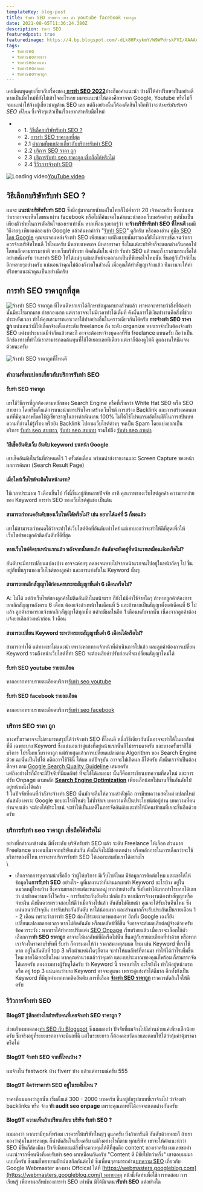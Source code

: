 ```yaml
---
templateKey: blog-post
title: รับทำ SEO สายขาว เทา ดำ youtube facebook ราคาถูก
date: 2021-08-05T11:36:24.380Z
description: รับทำ SEO
featuredpost: true
featuredimage: https://4.bp.blogspot.com/-dLk8HFxykmY/W9WPdrskFVI/AAAAAAAACCw/CfDuXwmhEJEkevLqlmHTFZBkcQuGqW3wgCLcBGAs/s640/where-is-good-seo-service.jpg
tags:
  - รับทำseo
  - รับทำseoสายขาว
  - รับทำseoสายเทา
  - รับทำseoสายดำ
  - รับทำseoราคาถูก
---
```

<!--StartFragment-->

เคยมีคนพูดคุยเกี่ยวกับเรื่องของ[ **การทำ SEO 2022**](https://blog9t.blogspot.com/p/seo.html)บ้างก็ขอคำแนะนำ บ้างก็ให้คำปรึกษาเป็นอย่างดี หากเป็นมือใหม่ที่ยังไม่เข้าใจอะไรเลย ผมจะแนะนำให้ลองศึกษาจาก Google, Youtube หรือไม่ก็จะแนะนำให้จ้างผู้เชี่ยวชาญด้าน SEO เลย แต่ถึงอย่างนั้นก็ต้องตัดสินใจอีกทีว่าจะ*จ้างบริษัทรับทำ SEO ที่ไหน* ซึ่งจริงๆแล้วเป็นเรื่องยากสำหรับมือใหม่

* * 1. [วิธีเลือกบริษัทรับทำ SEO ?](#how_to_choose_seo_agency)
  * 2. [การทำ SEO ราคาถูกที่สุด](#cheapest_seo_services)
  * 2.1 [คำถามที่พบบ่อยเกี่ยวกับบริการรับทำ SEO](#question_of_seo_agency)
  * 2.2 [บริการ SEO ราคา ถูก](#cheap_seo_services)
  * 2.3 [บริการรับทำ seo ราคาถูก เชื่อถือได้หรือไม่](#cheap_seo_is_not_a_good_idea)
  * 2.4 [รีวิวการจ้างทำ SEO](#seo_reviews)

![Loading video](https://i.ytimg.com/vi/BWrCv1OS0F0/sddefault.jpg#404_is_fine)[YouTube video](https://www.youtube.com/embed/BWrCv1OS0F0?enablejsapi=1&amp=1&playsinline=1&iv_load_policy=3)

## วิธีเลือกบริษัทรับทำ SEO ?

ผมจะ **แนะนำบริษัทรับทำ SEO** ซึ่งมีอยู่มากมายนับแค่ในไทยก็ไม่ต่ำกว่า 20 เจ้าหละครับ ซึ่งแน่นอนว่าเราอาจจะเห็นโฆษณาผ่าน facebook หรือไม่ก็ค้นเจอในคำแนะนำของเว็บบอร์ดต่างๆ แต่นั่นเป็นเพียงตัวช่วยในการตัดสินใจของเราเท่านั้น หากเพื่อนๆอยากรู้ว่า จะ**จ้างบริษัทรับทำ SEO ที่ไหนดี** ผมมีวิธีง่ายๆ เพียงแค่ลองเข้า Google แล้วค้นหาคำว่า "[รับทำ SEO](https://blog9t.blogspot.com/p/where-to-get-seo.html)" ดูสิครับ หรือลองอ่าน [คู่มือ SEO โดย Google](https://blog9t.blogspot.com/2017/12/ultimate-seo-ranking-factors-2018.html) คุณจะเจอแหล่งจ้างทำ SEO เพียบเลย แต่ถึงแบบนั้นเราเองก็ยังไม่ทราบชัดเจนว่าเราควรจ้างบริษัทไหนดี ใช่ไหมครับ มีหลายแพคเกจ มีหลายราคา ซึ่งในแต่ละบริษัทก็จะแตกต่างกันออกไป โดยหลักตามธรรมาชาติ หากเว็บบริษัทเขา ติดอันดับใน คำว่า รับทำ SEO แล้วหละก็ เราสามารถเชื่อได้อย่างหนึ่งครับ ว่าเขาทำ SEO ให้ได้แน่ๆ แต่ผลลัพธ์จะออกมาเป็นที่พึงพอใจไหมนั้น ขึ้นอยู่กับปัจจัยในอีกหลายๆอย่างครับ แน่นอนว่าคุณไม่ต้องกังวลในส่วนนี้ เมื่อคุณได้ทำสัญญาจ้างแล้ว ทีมงานจะให้คำปรึกษาแนะนำคุณเป็นอย่างดีครับ

## การทำ SEO ราคาถูกที่สุด

![จ้างทำ SEO ราคาถูก ที่ไหนดี](https://4.bp.blogspot.com/-dLk8HFxykmY/W9WPdrskFVI/AAAAAAAACCw/CfDuXwmhEJEkevLqlmHTFZBkcQuGqW3wgCLcBGAs/s640/where-is-good-seo-service.jpg)หากเราได้ศึกษาข้อมูลมาบางส่วนแล้ว เราพอจะทราบว่าสิ่งที่ต้องทำนั้นมีอะไรมากมาย ก่ายกองมาก แต่เราอาจจะไม่มีเวลาทำได้เต็มที่ ดังนั้นการใช้เงินทำงานคือสิ่งที่ช่วยประหยัดเวลา ทำให้คุณสามารถเอาเวลาใช้ทำอย่างอื่นในคราวเดียวกันได้ครับ **การจ้างทำ SEO ราคาถูก** แน่นอนว่ามีให้เลือกจ้างตั้งแต่ระดับ freelance ถึง ระดับ organize หากเราจำเป็นต้องจ้างทำ SEO แต่งบประมาณมีจำกัดแล้วหละก็ อาจจะต้องหาจ้างบุคคลที่รับ freelance แทนครับ ถือว่าเป็นอีกช่องทางที่ทำให้เราสามารถลดต้นทุนที่ใช้ได้เยอะเลยทีเดียว แต่เราก็ต้องดูให้ดี ดูผลงานให้ชัดเจนด้วยนะครับ

![จ้างทำ SEO ราคาถูกที่ไหนดี](https://3.bp.blogspot.com/-jPj7PB41xIU/W6zTXYccE1I/AAAAAAAACBc/0Y_gSYE3rYc9SSe2UePGKZk1hmxDq7XjQCLcBGAs/s1600/seo-work.jpg)



### คำถามที่พบบ่อยเกี่ยวกับบริการรับทำ SEO

#### รับทำ SEO ราคาถูก

เขาใช้วิธีการที่ถูกต้องตามหลักของ Search Engine หรือที่เรียกว่า White Hat SEO หรือ SEO สายขาว โดยเริ่มตั้งแต่การแนะนำการปรับโครงสร้างเว็บไซต์ การสร้าง Backlink และการสร้างคอนเทนท์ที่มีคุณภาพโดยใช้ผู้เชี่ยวชาญในการดำเนินงาน 100% ไม่ได้ใช้โปรแกรมอัตโนมัติในการสปินบทความที่อ่านไม่รู้เรื่อง หรือยิง Backlink ไปตามเว็บไซต์ต่างๆ จนเป็น Spam โดยแบ่งออกเป็นบริการ [รับทำ seo สายขาว](https://blog9t.blogspot.com/p/white-hat-seo.html), [รับทำ seo สายเทา](https://blog9t.blogspot.com/p/grey-hat-seo.html) รวมไปถึง [รับทำ seo สายดำ](https://blog9t.blogspot.com/p/black-hat-seo.html)

#### วิธีเช็คอันดับเว็บ อันดับ keyword บนหน้า Google

เขาเช็คอันดับในวันที่กำหนดไว้ 1 ครั้งต่อเดือน พร้อมนำส่งรายงานและ Screen Capture ของหน้าผลการค้นหา (Search Result Page)

#### เมื่อไหร่เว็บไซต์จะติดในหน้าแรก?

ใช้เวลาประมาณ 1 เดือนขึ้นไป ทั้งนี้ขึ้นอยู่กับหลายปัจจัย อาทิ คุณภาพของเว็บไซต์ลูกค้า ความยากง่ายของ Keyword การทำ SEO ของเว็บไซต์คู่แข่ง เป็นต้น

#### สามารถกำหนดอันดับของเว็บไซต์ได้หรือไม่? เช่น อยากได้แค่ที่ 5 ก็พอแล้ว

เขาไม่สามารถกำหนดได้ว่าจะทำให้เว็บไซต์ติดที่อันดับเท่าไหร่ แต่เขาบอกว่าจะทำให้ดีที่สุดเพื่อให้เว็บไซต์ของลูกค้าติดอันดับที่ดีที่สุด

#### หากเว็บไซต์ติดบนหน้าแรกแล้ว หลังจากนั้นยกเลิก อันดับจะยังอยู่ที่หน้าแรกเหมือนเดิมหรือไม่?

อันดับจะมีการเปลี่ยนแปลงบ้าง อาจจะค่อยๆ ลดลงจนหายไปจากหน้าแรกจนไปอยู่ในหน้าถัดๆ ไป ขึ้นอยู่กับพื้นฐานของเว็บไซต์ของลูกค้า และการแข่งขันใน Keyword นั้นๆ

#### สามารถยกเลิกสัญญาได้ก่อนครบระยะสัญญาขั้นต่ำ 6 เดือนหรือไม่?

A: ไม่ได้ แต่ถ้าเว็บไซต์ของลูกค้าไม่ติดอันดับในหน้าแรก ก็ยังไม่มีค่าใช้จ่ายใดๆ ถ้าหากลูกค้าต้องการยกเลิกสัญญาหลังครบ 6 เดือน ต้องแจ้งล่วงหน้าในเดือนที่ 5 และถ้าหากเป็นสัญญาตั้งแต่เดือนที่ 6 ไปแล้ว ลูกค้าสามารถแจ้งยกเลิกสัญญาได้ทุกเมื่อ แต่จะมีผลในอีก 1 เดือนหลังจากนั้น เนื่องจากลูกค้าต้องแจ้งยกเลิกล่วงหน้าก่อน 1 เดือน

#### สามารถเปลี่ยน Keyword ระหว่างระยะสัญญาขั้นต่ำ 6 เดือนได้หรือไม่?

สามารถทำได้ แต่ทางเขาไม่แนะนำ เพราะหากทางเจ้าหน้าที่ดำเนินการไปแล้ว และลูกค้าต้องการเปลี่ยน Keyword รวมถึงหน้าเว็บไซต์ที่ทำ SEO จะต้องเสียค่าปรับก่อนที่จะเปลี่ยนสัญญาใหม่ได้

#### รับทำ SEO youtube รายละเอียด

หากอยากทราบรายละเอียดบริการ[รับทำ seo youtube](https://blog9t.blogspot.com/p/seo-youtube.html "รับทำ seo youtube")

#### รับทำ SEO facebook รายละเอียด

หากอยากทราบรายละเอียดบริการ[รับทำ seo facebook](https://blog9t.blogspot.com/p/seo-facebook.html "รับทำ seo facebook")

### บริการ SEO ราคา ถูก

บางครั้งเราอาจจะไม่สามารถสรุปได้ว่าจ้างทำ SEO ที่ไหนดี หนึ่งวิธีเดียวกันนั้นอาจจะทำได้ในผลลัพธ์ที่ดี เฉพาะบาง Keyword ซึ่งแน่นอนว่าคู่แข่งที่อยู่หน้าแรกนั้นก็ไม่ธรรมดาครับ และบางครั้งเราก็ใช้บริการ โปรโมทเว็บราคาถูก แต่ท้ายสุดแล้วการเปลี่ยนแปลงตาม Algorithm ของ Search Engine ด้วย ฉะนั้นเป็นไปได้ อดีตอาจใช้วิธีนี้ ได้ผล แต่ปัจจุบัน อาจจะไม่เกิดผล ก็ได้ครับ ดังนั้นเราจำเป็นต้องศึกษา ตาม [Google Search Quality Guideline](https://blog9t.blogspot.com/2018/08/google-search-quality-guidelines-2018.html) เสมอครับ\
แต่ถึงอย่างไรก็มักจะมีปัจจัยที่มีผลลัพธ์ ที่จะใช้ได้เสมอมา นั้นก็คือการเขียนบทความที่สดใหม่ และการปรับ Onpage ตามหลัก **[Search Engine Optimization](http://en.wikipedia.org/wiki/Search_engine_optimization)** เพียงเล็กน้อยไม่นานก็ขึ้นอันดับไปอยู่หน้าหนึ่งได้แล้ว\
1 ในปัจจัยที่คนที่กำลังจะจ้างทำ SEO นั้นมักจะลืมให้ความสำคัญคือ การมีบทความสดใหม่ แปลกใหม่ ทันสมัย เพราะ Google ชอบอะไรที่ใหม่ๆ ไม่ซ้ำจำเจ บทความที่เป็นประโยชน์ต่อผู้อ่าน บทความที่คนอ่านจบแล้ว จะต้องได้ประโยชน์ จะทำให้เป็นผลดีในการจัดอันดับและทำให้มีคนเข้าชมที่เยอะขึ้นอีกด้วยครับ

### บริการรับทำ seo ราคาถูก เชื่อถือได้หรือไม่

อย่างที่กล่าวมาข้างต้น มีทั้งระดับ บริษัทรับทำ SEO แล้ว ระดับ Freelance ให้เลือก ส่วนมาก Freelance บางคนก็มาจากบริษัทเช่นกัน ดังนั้นจึงไม่มีข้อแตกต่าง หรือหลักการในการเลือกว่าจะใช้บริการของที่ไหน เราจะหาบริการรับทำ SEO ให้เหมาะสมกับเราได้อย่างไร\
\
- เลือกจากการดูความน่าเชื่อถือ ว่าผู้ให้บริการ มีเว็บไซต์ไหม มีข้อมูลการติดต่อไหม และเขาได้ให้ข้อมูลใน**การรับทำ SEO** อย่างไร- ดูที่ผลงานว่าที่ผ่านมาเขาทำ Keyword อะไรบ้าง อยู่ใน หมวดหมู่ไหนบ้าง ซึ่งความยากง่ายแต่ละหมวดหมู่ ยากง่ายต่างกัน ซึ่งยิ่งทำได้มากเท่าไรบอกได้เลยว่า น่าฝากความหวังไว้ครับ - การรับประกันอันดับ ปกติแล้ว หากมีการจ้างงานต้องทำสัญญาหรือจ่ายเงิน ดังนั้นควรตรวจสอบให้ดีว่าเมื่อจ้างไปแล้ว อันดับไม่คืบหน้า คุณจะได้รับเงินคืนไหม ซึ่งแน่นอนว่าปัจจุบัน การรับประกันอันดับ หาได้น้อยมาก และส่วนมากก็จะรับประกันเป็นรายเดือน 1 - 2 เดือน เพราะว่าการทำ SEO ต้องใช้ระยะเวลาพอสมควร อีกทั้ง Google เองก็ยังเปลี่ยนแปลงตลอดเวลา หากไม่ติดอันดับ หรือผลลัพธ์ที่ดีขึ้น จึงอาจจะส่งผลเสียต่อผู้จ้างด้วยครับ\
ข้อควรระวัง : หากเราได้ทำการปรับแต่ง [SEO Onpage](https://blog9t.blogspot.com/2017/12/11-SEO-Techniques-and-Strategies-for-2018.html) เรียบร้อยแล้ว เมื่อเราจะเลือกใช้ตัวเลือกการ**ทำ SEO ราคาถูก** อาจจะให้ผลลัพธ์ที่ดีหรือไม่นั้น ขึ้นอยู่กับรายละเอียดที่ทำด้วย หรือหากเราจ้างในราคาบริษัทที่ รับทำ ก็ควรมองให้ว่า ราคาสมเหตุสมผล ไหม เช่น Keyword ที่เราใช้ หาก อยู่ในอันดับที่ top 3 หรือตำแหน่งใดๆก็ตาม จะทำให้ผลลัพธ์ที่ตามมา ทำให้ได้กำไรเพิ่มขึ้นไหม ขายได้เยอะขึ้นไหม หากคุณคำนวนแล้วว่าคุมค่า และงบประมาณของคุณก็พร้อม ก็สามารถจัดได้เลยครับ ลองถามทางผู้รับดูได้ครับ ว่า Keyword นี้ ราคาเท่าไร อะไรยังไง ทำให้อยู่หน้าแรก หรือ อยู่ top 3 แน่นอนว่าบาง Keyword อาจจะดูแพง เพราะคู่แข่งทำได้ดีมาก อีกทั้งยังเป็น Keyword ที่มีมูลค่ามากหากติดอันดับ การที่เลือก **[จ้างทำ SEO ราคาถูก](https://blog9t.blogspot.com/p/where-to-get-seo.html)** เราควรตัดสินใจให้ดีครับ

### รีวิวการจ้างทำ SEO

#### Blog9T รู้สึกอย่างไรสำหรับคนที่เคยจ้างทำ SEO ราคาถูก ?

ส่วนตัวผมทดลอง[ทำ SEO กับ Blogspot](https://blog9t.blogspot.com/2018/03/improve-blogger-advanced-seo-techniques.html) ซึ่งผมมองว่า ปัจจัยที่ผมจ้างไปมีส่วนช่วยแค่เพียงเล็กน้อยครับ ซึ่งจริงอยู่ที่ระยะแรกอาจจะมีผลที่ดี แต่ในระยะยาว ก็ต้องคอยวัดผลและตอบให้ได้ว่าคุ้มค่าคุ้มราคาหรือไม่

#### Blog9T จ้างทำ SEO จากที่ไหนบ้าง ?

ผมจ้างใน fastwork บ้าง fiverr บ้าง แล้วแต่อารมณ์ครับ 555

#### Blog9T คิดว่าราคาทำ SEO อยู่ในระดับไหน ?

ราคาที่ผมมองว่าถูกนั้น เริ่มตั้งแต่ 300 - 2000 บาทครับ ขึ้นอยู่กับรูปแบบที่เราจ้างไป ว่าจ้างทำ backlinks หรือ จ้าง **ทำ audit seo onpage** เพราะคุณภาพที่ได้อาจจะแตกต่างกันครับ

#### Blog9T ความเห็นถ้าเปรียบเทียบ บริษัท รับทำ SEO ?

ผมมองว่า หากเรามีทุนที่พร้อม เราควรให้บริษัทใหญ่ๆ ดูแลครับ ยิ่งถ้าการันตี อันดับด้วยหละก็ ถ้าเรามองว่าคุ้มในการลงทุน ก็น่าตัดสินใจเสี่ยงครับ แต่ถึงอย่างไรก็ตาม ทุกบริษัท เขาจะให้คำแนะนำว่า SEO มีขึ้นก็ต้องมีลง ปัจจัยมีเยอะแต่สิ่งที่จะควบคุมได้ดีที่สุดคือ content ของเราครับ ผมเคยขอคำแนะนำจากพี่คนนึงที่เคยรับทำ seo มาเหมือนกันครับ "Content ดี มีชัยไปกว่าครึ่ง" เขาตอบผมมาแบบนี้ครับ ซึ่งผมก็พยายามฝึกฝนสกิลกันต่อไป ซึ่งเพื่อนๆสามารถอ่าน[บทความ SEO](https://blog9t.blogspot.com/2018/08/seo-article.html) เกี่ยวกับ Google Webmaster ของทาง Offcical ได้ที่ [https://webmasters.googleblog.com](https://webmasters.googleblog.com/) หมายเหตุ หน้านี้จัดทำเพื่อใช้การทดสอบ การเรียนรู้ เพื่อหาผลลัพธ์ของการทำ SEO เท่านั้น มิได้มีเจตนา**รับทำ SEO** แต่อย่างใด

<!--EndFragment-->